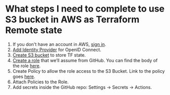 # What steps I need to complete to use S3 bucket in AWS as Terraform Remote state 

1. If you don't have an account in AWS, [sign in](https://docs.aws.amazon.com/signin/latest/userguide/account-root-user-type.html).
2. [Add Identity Provider](https://docs.github.com/en/actions/deployment/security-hardening-your-deployments/configuring-openid-connect-in-amazon-web-services) for OpenID Connect.
3. [Create S3 bucket](https://docs.aws.amazon.com/AmazonS3/latest/userguide/creating-bucket.html) to store TF state.
4. [Create a role](https://docs.aws.amazon.com/IAM/latest/UserGuide/id_roles_create_for-custom.html) that we’ll assume from GitHub. You can find the body of the role [here](https://github.com/kozhabergenova/devvie/blob/main/aws_policies/iam_trust_policy.json).
5. Create Policy to allow the role access to the S3 Bucket. Link to the policy goes [here](https://github.com/kozhabergenova/devvie/blob/main/aws_policies/iam_policy_for_s3.json).
6. Attach Policies to the Role.
7. Add secrets inside the GitHub repo: Settings -> Secrets -> Actions.



